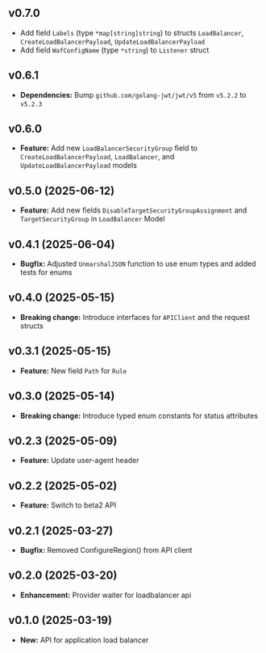 ## v0.7.0
- Add field `Labels` (type `*map[string]string`) to structs `LoadBalancer`, `CreateLoadBalancerPayload`, `UpdateLoadBalancerPayload`
- Add field `WafConfigName` (type `*string`) to `Listener` struct

## v0.6.1
- **Dependencies:** Bump `github.com/golang-jwt/jwt/v5` from `v5.2.2` to `v5.2.3`

## v0.6.0
- **Feature:** Add new `LoadBalancerSecurityGroup` field to `CreateLoadBalancerPayload`, `LoadBalancer`, and `UpdateLoadBalancerPayload` models

## v0.5.0 (2025-06-12)
- **Feature:** Add new fields `DisableTargetSecurityGroupAssignment` and `TargetSecurityGroup` in `LoadBalancer` Model

## v0.4.1 (2025-06-04)
- **Bugfix:** Adjusted `UnmarshalJSON` function to use enum types and added tests for enums

## v0.4.0 (2025-05-15)
- **Breaking change:** Introduce interfaces for `APIClient` and the request structs

## v0.3.1 (2025-05-15)
- **Feature:** New field `Path` for `Rule`

## v0.3.0 (2025-05-14)
- **Breaking change:** Introduce typed enum constants for status attributes

## v0.2.3 (2025-05-09)
- **Feature:** Update user-agent header

## v0.2.2 (2025-05-02)
- **Feature:** Switch to beta2 API

## v0.2.1 (2025-03-27)
- **Bugfix:** Removed ConfigureRegion() from API client

## v0.2.0 (2025-03-20)
- **Enhancement:** Provider waiter for loadbalancer api

## v0.1.0 (2025-03-19)
- **New:** API for application load balancer
